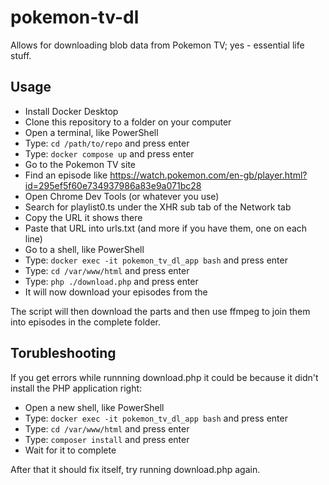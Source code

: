 # pokemon-tv-dl

Allows for downloading blob data from Pokemon TV; yes - essential life stuff.

## Usage

- Install Docker Desktop
- Clone this repository to a folder on your computer
- Open a terminal, like PowerShell
- Type: `cd /path/to/repo` and press enter
- Type: `docker compose up` and press enter
- Go to the Pokemon TV site
- Find an episode like https://watch.pokemon.com/en-gb/player.html?id=295ef5f60e734937986a83e9a071bc28
- Open Chrome Dev Tools (or whatever you use)
- Search for playlist0.ts under the XHR sub tab of the Network tab
- Copy the URL it shows there
- Paste that URL into urls.txt (and more if you have them, one on each line)
- Go to a shell, like PowerShell
- Type: `docker exec -it pokemon_tv_dl_app bash` and press enter
- Type: `cd /var/www/html` and press enter
- Type: `php ./download.php` and press enter
- It will now download your episodes from the 

The script will then download the parts and then use ffmpeg to join them into episodes in the complete folder.

## Torubleshooting

If you get errors while runnning download.php it could be because it didn't install the PHP application right:
- Open a new shell, like PowerShell
- Type: `docker exec -it pokemon_tv_dl_app bash` and press enter
- Type: `cd /var/www/html` and press enter
- Type: `composer install` and press enter
- Wait for it to complete

After that it should fix itself, try running download.php again.

